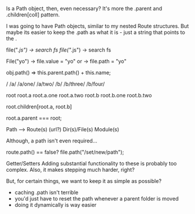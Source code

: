 Is a Path object, then, even necessary?  It's more the .parent<ref> and .children[coll] pattern.

I was going to have Path objects, similar to my nested Route structures.  But maybe its easier to keep the .path as what it is - just a string that points to the <endpoints>.





file("*.js") -> search fs
file("*.js") -> search fs


File("yo")
	-> file.value = "yo"
	or
	-> file.path = "yo"

obj.path()
	=> this.parent.path() + this.name;

/
	/a/
		/a/one/
		/a/two/
	/b/
		/b/three/
		/b/four/

root
	root.a
		root.a.one
		root.a.two
	root.b
		root.b.one
		root.b.two

root.children[root.a, root.b]

root.a.parent === root;



Path -->
	Route(s) (url?)
	Dir(s)/File(s)
	Module(s)

Although, a path isn't even required...

route.path() == false?
file.path("/set/new/path");



Getter/Setters
Adding substantial functionality to these is probably too complex.
Also, it makes stepping much harder, right?

But, for certain things, we want to keep it as simple as possible?
* caching .path isn't terrible
* you'd just have to reset the path whenever a parent folder is moved
* doing it dynamically is way easier